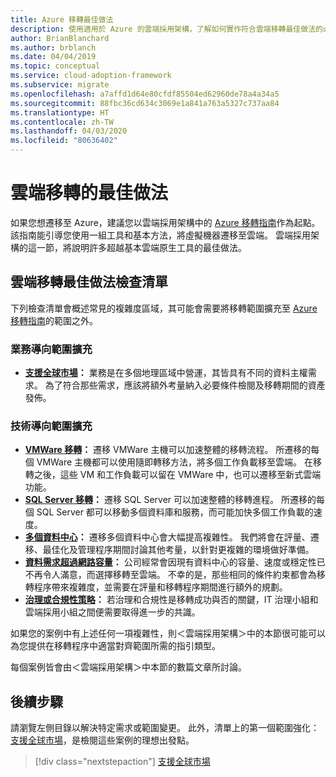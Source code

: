 ```yaml
---
title: Azure 移轉最佳做法
description: 使用適用於 Azure 的雲端採用架構，了解如何實作符合雲端移轉最佳做法的必要工具。
author: BrianBlanchard
ms.author: brblanch
ms.date: 04/04/2019
ms.topic: conceptual
ms.service: cloud-adoption-framework
ms.subservice: migrate
ms.openlocfilehash: a7affd1d64e80cfdf85504ed62960de78a4a34a5
ms.sourcegitcommit: 88fbc36cd634c3069e1a841a763a5327c737aa84
ms.translationtype: HT
ms.contentlocale: zh-TW
ms.lasthandoff: 04/03/2020
ms.locfileid: "80636402"
---
```

# <a name="best-practices-for-cloud-migration"></a>雲端移轉的最佳做法

如果您想遷移至 Azure，建議您以雲端採用架構中的 [Azure 移轉指南](../azure-migration-guide/index.md)作為起點。 該指南能引導您使用一組工具和基本方法，將虛擬機器遷移至雲端。 雲端採用架構的這一節，將說明許多超越基本雲端原生工具的最佳做法。

## <a name="cloud-migration-best-practices-checklist"></a>雲端移轉最佳做法檢查清單

下列檢查清單會概述常見的複雜度區域，其可能會需要將移轉範圍擴充至 [Azure 移轉指南](../azure-migration-guide/index.md)的範圍之外。

### <a name="business-driven-scope-expansion"></a>業務導向範圍擴充

- **[支援全球市場](./multiple-regions.md)：** 業務是在多個地理區域中營運，其皆具有不同的資料主權需求。 為了符合那些需求，應該將額外考量納入必要條件檢閱及移轉期間的資產發佈。

### <a name="technology-driven-scope-expansion"></a>技術導向範圍擴充

- **[VMWare 移轉](./vmware-host.md)：** 遷移 VMWare 主機可以加速整體的移轉流程。 所遷移的每個 VMWare 主機都可以使用隨即轉移方法，將多個工作負載移至雲端。 在移轉之後，這些 VM 和工作負載可以留在 VMWare 中，也可以遷移至新式雲端功能。
- **[SQL Server 移轉](./sql-migration.md)：** 遷移 SQL Server 可以加速整體的移轉進程。 所遷移的每個 SQL Server 都可以移動多個資料庫和服務，而可能加快多個工作負載的速度。
- **[多個資料中心](./multiple-datacenters.md)：** 遷移多個資料中心會大幅提高複雜性。 我們將會在評量、遷移、最佳化及管理程序期間討論其他考量，以針對更複雜的環境做好準備。
- **[資料需求超過網路容量](./network-capacity-exceeded.md)：** 公司經常會因現有資料中心的容量、速度或穩定性已不再令人滿意，而選擇移轉至雲端。 不幸的是，那些相同的條件約束都會為移轉程序帶來複雜度，並需要在評量和移轉程序期間進行額外的規劃。
- **[治理或合規性策略](./governance-or-compliance.md)：** 若治理和合規性是移轉成功與否的關鍵，IT 治理小組和雲端採用小組之間便需要取得進一步的共識。

如果您的案例中有上述任何一項複雜性，則＜雲端採用架構＞中的本節很可能可以為您提供在移轉程序中適當對齊範圍所需的指引類型。

每個案例皆會由＜雲端採用架構＞中本節的數篇文章所討論。

## <a name="next-steps"></a>後續步驟

請瀏覽左側目錄以解決特定需求或範圍變更。 此外，清單上的第一個範圍強化：[支援全球市場](./multiple-regions.md)，是檢閱這些案例的理想出發點。

> [!div class="nextstepaction"]
> [支援全球市場](./multiple-regions.md)
